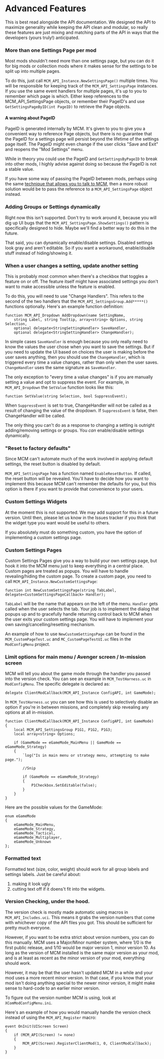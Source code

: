 # Advanced Features

This is best read alongside the API documentation. We designed the API to maximize 
generality while keeping the API clean and modular, so really these features are
just mixing and matching parts of the API in ways that the developers (yours truly!) anticipated.

### More than one Settings Page per mod

Most mods shouldn't need more than one settings page, but you can do it for big mods or 
collection mods where it makes sense for the settings to be split up into multiple pages.

To do this, just call `MCM_API_Instance.NewSettingsPage()` multiple times. 
You will be responsible for keeping track of the `MCM_API_SettingsPage` instances. If you
use the same event handlers for multiple pages, it's up to you to remember which page is which. 
Either keep references to the MCM_API_SettingsPage objects, or remember their PageID's and use
`GetSettingsPageByID(int PageID)` to retrieve the Page objects.

#### A warning about PageID

PageID is generated internally by MCM. It's given to you to give you a convenient way to reference
Page objects, but there is no guarantee that the PageID for a settings page will persist beyond the
lifetime of the settings page itself. The PageID might even change if the user clicks "Save and Exit" 
and reopens the "Mod Settings" menu.

While in theory you could use the PageID and `GetSettingsByPageID` to break into other mods, I highly
advise against doing so because the PageID is not a stable value.

If you have some way of passing the PageID between mods, perhaps using the same [technique that allows you
to talk to MCM](https://github.com/andrewgu/ModConfigMenu/blob/master/documentation/sharedcode.md), then
a more robust solution would be to pass the reference to a `MCM_API_SettingsPage` object instead.

### Adding Groups or Settings dynamically

Right now this isn't supported. Don't try to work around it, because you will dig up UI bugs that
the `MCM_API_SettingsPage.ShowSettings()` pattern is specifically designed to hide. Maybe we'll find
a better way to do this in the future.

That said, you can dynamically enable/disable settings. Disabled settings look gray and aren't editable.
So if you want a workaround, enable/disable stuff instead of hiding/showing it.

### When a user changes a setting, update another setting

This is probably most common when there's a checkbox that toggles a feature on or off. The feature itself
might have associated settings you don't want to make accessible unless the feature is enabled.

To do this, you will need to use "Change Handlers". This refers to the second of the two handlers that 
the `MCM_API_SettingsGroup.Add*****()` functions optionally. Here's an example function definition:

```
function MCM_API_Dropdown AddDropdown(name SettingName, 
    string Label, string Tooltip, array<string> Options, string Selection, 
    optional delegate<StringSettingHandler> SaveHandler, 
    optional delegate<StringSettingHandler> ChangeHandler);
```

In simple cases `SaveHandler` is enough because you only really need to know the values the user chose 
when you want to save the settings. But if you need to update the UI based on choices the user is making
before the user saves anything, then you should use the `ChangeHandler`, which is triggered every time 
a value changes, rather than only when the user saves. `ChangeHandler` uses the same signature as `SaveHandler`.

The only exception to "every time a value changes" is if you are manually setting a value and opt to 
suppress the event. For example, in `MCM_API_Dropdown` the `SetValue` function looks like this:

```
function SetValue(string Selection, bool SuppressEvent);
```

When `SuppressEvent` is set to true, ChangeHandler will not be called as a result of changing the value 
of the dropdown. If `SuppressEvent` is false, then ChangeHandler will be called.

The only thing you can't do as a response to changing a setting is outright adding/removing settings or groups.
You *can* enable/disable settings dynamically.

### "Reset to factory defaults"

Since MCM can't automate much of the work involved in applying default settings, the reset button is disabled by default.

`MCM_API_SettingsPage` has a function named `EnableResetButton`. If called, the reset button will be revealed. You'll 
have to decide how you want to implement this because MCM can't remember the defaults for you, but this option is there
if you want to provide that convenience to your users.

### Custom Settings Widgets

At the moment this is not supported. We may add support for this in a future version. Until then, please let us know
in the Issues tracker if you think that the widget type you want would be useful to others.

If you absolutely must do something custom, you have the option of implementing a custom settings page.

### Custom Settings Pages

Custom Settings Pages give you a way to build your own settings page, but hook it into the MCM menu just to keep 
everything in a central place. Custom pages are treated as popups. You will have to handle revealing/hiding the custom page.
To create a custom page, you need to call `MCM_API_Instance.NewCustomSettingsPage`:

```
function int NewCustomSettingsPage(string TabLabel, delegate<CustomSettingsPageCallback> Handler);
```

`TabLabel` will be the name that appears on the left of the menu. `Handler` gets called when the user selects the tab. Your 
job is to implement the dialog that popups up and to gracefully handle returning control back to MCM when the user exits 
your custom settings page. You will have to implement your own saving/cancelling/resetting mechanism.

An example of how to use `NewCustomSettingsPage` can be found in the `MCM_CustomPageTest.uc` and `MC_CustomPageTestUI.uc` 
files in the `ModConfigMenu` project.

### Limit options for main menu / Avenger screen / In-mission screen

MCM will tell you about the game mode through the handler you passed into the version check. You can see an example in 
`MCM_TestHarness.uc` in `ModConfigMenu`. The specific delegate is declared as: 

```
delegate ClientModCallback(MCM_API_Instance ConfigAPI, int GameMode);
```

In `MCM_TestHarness.uc` you can see how this is used to selectively disable an option if you're in between missions, and 
completely skip revealing any options at all in-mission.

```
function ClientModCallback(MCM_API_Instance ConfigAPI, int GameMode)
{
    local MCM_API_SettingsGroup P1G1, P1G2, P1G3;
    local array<string> Options;

    if (GameMode == eGameMode_MainMenu || GameMode == eGameMode_Strategy)
    {
        `log("Is in main menu or strategy menu, attempting to make page.");
        
        //Snip
        
        if (GameMode == eGameMode_Strategy)
        {
            P1Checkbox.SetEditable(false);
        }
    }
}
```

Here are the possible values for the GameMode:

```
enum eGameMode
{
    eGameMode_MainMenu,
    eGameMode_Strategy,
    eGameMode_Tactical,
    eGameMode_Multiplayer,
    eGameMode_Unknown
};
```

### Formatted text

Formatted text (size, color, weight) should work for all group labels and settings labels. Just be careful about:
1. making it look ugly
2. cutting text off if it doens't fit into the widgets.

### Version Checking, under the hood.

The version check is mostly made automatic using macros in `MCM_API_Includes.uci`. This means it grabs the version numbers 
that come with whichever copy of the API files you got. This should be sufficient for pretty much everyone.

However, if you want to be extra strict about version numbers, you can do this manually. MCM uses a Major/Minor number system, 
where 1/0 is the first public release, and 1/10 would be major version 1, minor version 10. As long as the version of MCM
installed is the same major version as your mod, and is at least as recent as the minor version of your mod, everything should work.

However, it may be that the user hasn't updated MCM in a while and your mod uses a more recent minor version. In that case, if you
know that your mod isn't doing anything special to the newer minor version, it might make sense to hard-code to an earlier minor 
version.

To figure out the version number MCM is using, look at `XComModConfigMenu.ini`.

Here's an example of how you would manually handle the version check instead of using the `MCM_API_Register` macro:

```
event OnInit(UIScreen Screen)
{
    if (MCM_API(Screen) != none)
    {
        MCM_API(Screen).RegisterClientMod(1, 0, ClientModCallback);
    }
}
```
